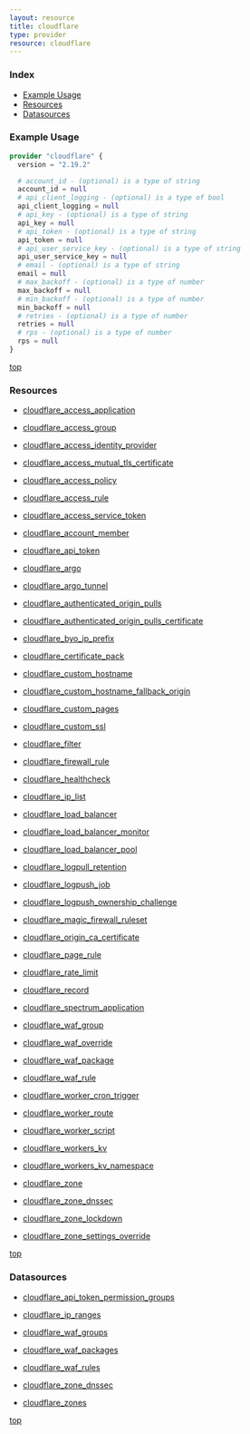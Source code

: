 ```yaml
---
layout: resource
title: cloudflare
type: provider
resource: cloudflare
---
```


### Index

- [Example Usage](#example-usage)
- [Resources](#resources)
- [Datasources](#datasources)

### Example Usage

```terraform
provider "cloudflare" {
  version = "2.19.2"

  # account_id - (optional) is a type of string
  account_id = null
  # api_client_logging - (optional) is a type of bool
  api_client_logging = null
  # api_key - (optional) is a type of string
  api_key = null
  # api_token - (optional) is a type of string
  api_token = null
  # api_user_service_key - (optional) is a type of string
  api_user_service_key = null
  # email - (optional) is a type of string
  email = null
  # max_backoff - (optional) is a type of number
  max_backoff = null
  # min_backoff - (optional) is a type of number
  min_backoff = null
  # retries - (optional) is a type of number
  retries = null
  # rps - (optional) is a type of number
  rps = null
}
```

[top](#index)

### Resources


- [cloudflare_access_application](./r/cloudflare_access_application.md)

- [cloudflare_access_group](./r/cloudflare_access_group.md)

- [cloudflare_access_identity_provider](./r/cloudflare_access_identity_provider.md)

- [cloudflare_access_mutual_tls_certificate](./r/cloudflare_access_mutual_tls_certificate.md)

- [cloudflare_access_policy](./r/cloudflare_access_policy.md)

- [cloudflare_access_rule](./r/cloudflare_access_rule.md)

- [cloudflare_access_service_token](./r/cloudflare_access_service_token.md)

- [cloudflare_account_member](./r/cloudflare_account_member.md)

- [cloudflare_api_token](./r/cloudflare_api_token.md)

- [cloudflare_argo](./r/cloudflare_argo.md)

- [cloudflare_argo_tunnel](./r/cloudflare_argo_tunnel.md)

- [cloudflare_authenticated_origin_pulls](./r/cloudflare_authenticated_origin_pulls.md)

- [cloudflare_authenticated_origin_pulls_certificate](./r/cloudflare_authenticated_origin_pulls_certificate.md)

- [cloudflare_byo_ip_prefix](./r/cloudflare_byo_ip_prefix.md)

- [cloudflare_certificate_pack](./r/cloudflare_certificate_pack.md)

- [cloudflare_custom_hostname](./r/cloudflare_custom_hostname.md)

- [cloudflare_custom_hostname_fallback_origin](./r/cloudflare_custom_hostname_fallback_origin.md)

- [cloudflare_custom_pages](./r/cloudflare_custom_pages.md)

- [cloudflare_custom_ssl](./r/cloudflare_custom_ssl.md)

- [cloudflare_filter](./r/cloudflare_filter.md)

- [cloudflare_firewall_rule](./r/cloudflare_firewall_rule.md)

- [cloudflare_healthcheck](./r/cloudflare_healthcheck.md)

- [cloudflare_ip_list](./r/cloudflare_ip_list.md)

- [cloudflare_load_balancer](./r/cloudflare_load_balancer.md)

- [cloudflare_load_balancer_monitor](./r/cloudflare_load_balancer_monitor.md)

- [cloudflare_load_balancer_pool](./r/cloudflare_load_balancer_pool.md)

- [cloudflare_logpull_retention](./r/cloudflare_logpull_retention.md)

- [cloudflare_logpush_job](./r/cloudflare_logpush_job.md)

- [cloudflare_logpush_ownership_challenge](./r/cloudflare_logpush_ownership_challenge.md)

- [cloudflare_magic_firewall_ruleset](./r/cloudflare_magic_firewall_ruleset.md)

- [cloudflare_origin_ca_certificate](./r/cloudflare_origin_ca_certificate.md)

- [cloudflare_page_rule](./r/cloudflare_page_rule.md)

- [cloudflare_rate_limit](./r/cloudflare_rate_limit.md)

- [cloudflare_record](./r/cloudflare_record.md)

- [cloudflare_spectrum_application](./r/cloudflare_spectrum_application.md)

- [cloudflare_waf_group](./r/cloudflare_waf_group.md)

- [cloudflare_waf_override](./r/cloudflare_waf_override.md)

- [cloudflare_waf_package](./r/cloudflare_waf_package.md)

- [cloudflare_waf_rule](./r/cloudflare_waf_rule.md)

- [cloudflare_worker_cron_trigger](./r/cloudflare_worker_cron_trigger.md)

- [cloudflare_worker_route](./r/cloudflare_worker_route.md)

- [cloudflare_worker_script](./r/cloudflare_worker_script.md)

- [cloudflare_workers_kv](./r/cloudflare_workers_kv.md)

- [cloudflare_workers_kv_namespace](./r/cloudflare_workers_kv_namespace.md)

- [cloudflare_zone](./r/cloudflare_zone.md)

- [cloudflare_zone_dnssec](./r/cloudflare_zone_dnssec.md)

- [cloudflare_zone_lockdown](./r/cloudflare_zone_lockdown.md)

- [cloudflare_zone_settings_override](./r/cloudflare_zone_settings_override.md)


[top](#index)

### Datasources


- [cloudflare_api_token_permission_groups](./d/cloudflare_api_token_permission_groups.md)

- [cloudflare_ip_ranges](./d/cloudflare_ip_ranges.md)

- [cloudflare_waf_groups](./d/cloudflare_waf_groups.md)

- [cloudflare_waf_packages](./d/cloudflare_waf_packages.md)

- [cloudflare_waf_rules](./d/cloudflare_waf_rules.md)

- [cloudflare_zone_dnssec](./d/cloudflare_zone_dnssec.md)

- [cloudflare_zones](./d/cloudflare_zones.md)


[top](#index)